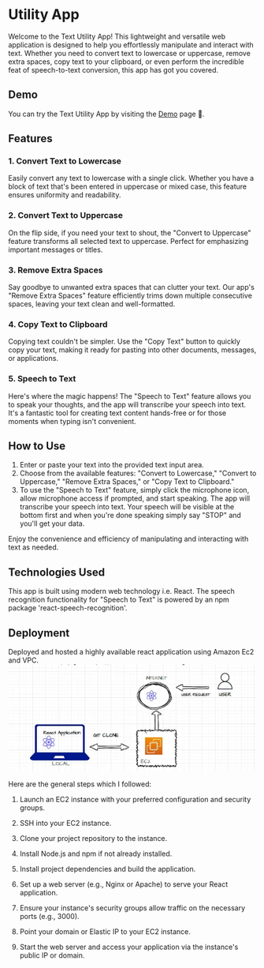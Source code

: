 # Utility App
Welcome to the Text Utility App! This lightweight and versatile web application is designed to help you effortlessly manipulate and interact with text. Whether you need to convert text to lowercase or uppercase, remove extra spaces, copy text to your clipboard, or even perform the incredible feat of speech-to-text conversion, this app has got you covered.
## Demo
You can try the Text Utility App by visiting the [Demo](https://harshmarolia.github.io/Text-Utils/) page 🚀.

## Features
### 1. Convert Text to Lowercase
Easily convert any text to lowercase with a single click. Whether you have a block of text that's been entered in uppercase or mixed case, this feature ensures uniformity and readability.

### 2. Convert Text to Uppercase
On the flip side, if you need your text to shout, the "Convert to Uppercase" feature transforms all selected text to uppercase. Perfect for emphasizing important messages or titles.

### 3. Remove Extra Spaces
Say goodbye to unwanted extra spaces that can clutter your text. Our app's "Remove Extra Spaces" feature efficiently trims down multiple consecutive spaces, leaving your text clean and well-formatted.

### 4. Copy Text to Clipboard
Copying text couldn't be simpler. Use the "Copy Text" button to quickly copy your text, making it ready for pasting into other documents, messages, or applications.

### 5. Speech to Text
Here's where the magic happens! The "Speech to Text" feature allows you to speak your thoughts, and the app will transcribe your speech into text. It's a fantastic tool for creating text content hands-free or for those moments when typing isn't convenient.
## How to Use
1. Enter or paste your text into the provided text input area.
2. Choose from the available features: "Convert to Lowercase," "Convert to Uppercase," "Remove Extra Spaces," or "Copy Text to Clipboard."
3. To use the "Speech to Text" feature, simply click the microphone icon, allow microphone access if prompted, and start speaking. The app will transcribe your speech into text. Your speech will be visible at the bottom first and when you're done speaking simply say "STOP" and you'll get your data.

Enjoy the convenience and efficiency of manipulating and interacting with text as needed.
## Technologies Used
This app is built using modern web technology i.e. React. The speech recognition functionality for "Speech to Text" is powered by an npm package 'react-speech-recognition'.
## Deployment
 Deployed and hosted a highly available react application using Amazon Ec2 and VPC.
 ![AWS Logo](./public/aws.jpg)

Here are the general steps which I followed:

1. Launch an EC2 instance with your preferred configuration and security groups.

2. SSH into your EC2 instance.

3. Clone your project repository to the instance.

4. Install Node.js and npm if not already installed.

5. Install project dependencies and build the application.

6. Set up a web server (e.g., Nginx or Apache) to serve your React application.

7. Ensure your instance's security groups allow traffic on the necessary ports (e.g., 3000).

8. Point your domain or Elastic IP to your EC2 instance.

9. Start the web server and access your application via the instance's public IP or domain.
